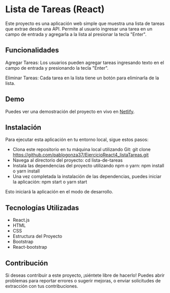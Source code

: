 # Lista de Tareas (React)

Este proyecto es una aplicación web simple que muestra una lista de tareas que extrae desde una API. Permite al usuario ingresar una tarea en un campo de entrada y agregarla a la lista al presionar la tecla "Enter".


## Funcionalidades
Agregar Tareas: Los usuarios pueden agregar tareas ingresando texto en el campo de entrada y presionando la tecla "Enter".

Eliminar Tareas: Cada tarea en la lista tiene un botón para eliminarla de la lista.

## Demo

Puedes ver una demostración del proyecto en vivo en [Netlify](https://ejercicioreact4-listatareas-172e69.netlify.app/).

## Instalación
Para ejecutar esta aplicación en tu entorno local, sigue estos pasos:

- Clona este repositorio en tu máquina local utilizando Git: git clone https://github.com/pablogonza37/EjercicioReact4_listaTareas.git
- Navega al directorio del proyecto: cd lista-de-tareas
- Instala las dependencias del proyecto utilizando npm o yarn: npm install o yarn install
- Una vez completada la instalación de las dependencias, puedes iniciar la aplicación: npm start o yarn start

Esto iniciará la aplicación en el modo de desarrollo.

## Tecnologías Utilizadas
- React.js
- HTML
- CSS
- Estructura del Proyecto
- Bootstrap
- React-bootstrap



## Contribución
Si deseas contribuir a este proyecto, ¡siéntete libre de hacerlo! Puedes abrir problemas para reportar errores o sugerir mejoras, o enviar solicitudes de extracción con tus contribuciones.
